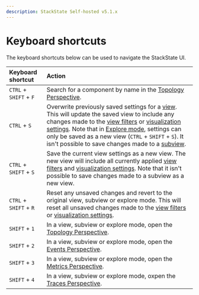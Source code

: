 ```yaml
---
description: StackState Self-hosted v5.1.x 
---
```


# Keyboard shortcuts

The keyboard shortcuts below can be used to navigate the StackState UI.

| Keyboard shortcut | Action                                                                                                                                                                                                                                                                                                                                                                                                                                                                         |
| :--- |:-------------------------------------------------------------------------------------------------------------------------------------------------------------------------------------------------------------------------------------------------------------------------------------------------------------------------------------------------------------------------------------------------------------------------------------------------------------------------------|
| `CTRL` + `SHIFT` + `F` | Search for a component by name in the [Topology Perspective](perspectives/topology-perspective.md).                                                                                                                                                                                                                                                                                                                                                                            |
| `CTRL` + `S` | Overwrite previously saved settings for a [view](/use/stackstate-ui/views/about_views.md). This will update the saved view to include any changes made to the [view filters](filters.md) or [visualization settings](views/visualization_settings.md). Note that in [Explore mode](explore_mode.md), settings can only be saved as a new view (`CTRL` + `SHIFT` + `S`). It isn't possible to save changes made to a [subview](/use/stackstate-ui/views/about_views.md#subview). |
| `CTRL` + `SHIFT` + `S` | Save the current view settings as a new view. The new view will include all currently applied [view filters](filters.md) and [visualization settings](views/visualization_settings.md). Note that it isn't possible to save changes made to a subview as a new view.                                                                                                                                                                                                           |
| `CTRL` + `SHIFT` + `R` | Reset any unsaved changes and revert to the original view, subview or explore mode. This will reset all unsaved changes made to the [view filters](filters.md) or [visualization settings](views/visualization_settings.md).                                                                                                                                                                                                                                                   |
| `SHIFT` + `1` | In a view, subview or explore mode, open the [Topology Perspective](perspectives/topology-perspective.md).                                                                                                                                                                                                                                                                                                                                                                     |
| `SHIFT` + `2` | In a view, subview or explore mode, open the [Events Perspective](perspectives/events_perspective.md).                                                                                                                                                                                                                                                                                                                                                                         |
| `SHIFT` + `3` | In a view, subview or explore mode, open the [Metrics Perspective](perspectives/metrics-perspective.md).                                                                                                                                                                                                                                                                                                                                                                       |
| `SHIFT` + `4` | In a view, subview or explore mode, oxpen the [Traces Perspective](perspectives/traces-perspective.md).                                                                                                                                                                                                                                                                                                                                                                        |


